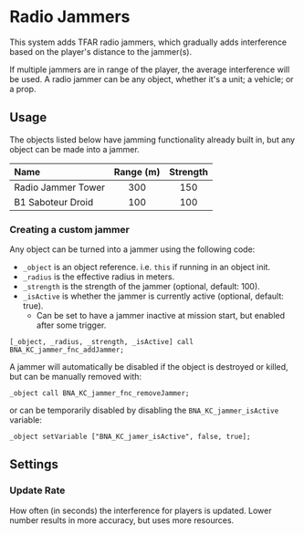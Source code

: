 # Radio Jammers

This system adds TFAR radio jammers, which gradually adds interference based on the player's distance to the jammer(s).

If multiple jammers are in range of the player, the average interference will be used. A radio jammer can be any object, whether it's a unit; a vehicle; or a prop.

## Usage
The objects listed below have jamming functionality already built in, but any object can be made into a jammer.

| Name               | Range (m) | Strength |
| :-                 | :-:       | :--:     |
| Radio Jammer Tower | 300       | 150      |
| B1 Saboteur Droid  | 100       | 100      |

### Creating a custom jammer
Any object can be turned into a jammer using the following code:
- `_object` is an object reference. i.e. `this` if running in an object init.
- `_radius` is the effective radius in meters.
- `_strength` is the strength of the jammer (optional, default: 100).
- `_isActive` is whether the jammer is currently active (optional, default: true).
  - Can be set to have a jammer inactive at mission start, but enabled after some trigger.
```sqf
[_object, _radius, _strength, _isActive] call BNA_KC_jammer_fnc_addJammer;
```

A jammer will automatically be disabled if the object is destroyed or killed, but can be manually removed with:
```sqf
_object call BNA_KC_jammer_fnc_removeJammer;
```

or can be temporarily disabled by disabling the `BNA_KC_jammer_isActive` variable:
```sqf
_object setVariable ["BNA_KC_jamer_isActive", false, true];
```

## Settings
### Update Rate
How often (in seconds) the interference for players is updated. Lower number results in more accuracy, but uses more resources.